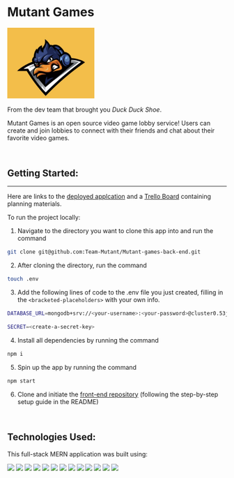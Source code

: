 # Mutant Games

<img src="./public/Mutant-Games-Logo.jpg" style="max-width: 200px"/>

From the dev team that brought you *Duck Duck Shoe*.

Mutant Games is an open source video game lobby service! Users can create and join lobbies to connect with their friends and chat about their favorite video games.

<br>

## Getting Started:
<hr>

Here are links to the [deployed applcation](https://mutant-games.herokuapp.com/) and a [Trello Board](https://trello.com/b/K7ydDNPv/tmnt) containing planning materials.



To run the project locally:

1. Navigate to the directory you want to clone this app into and run the command 

```bash
git clone git@github.com:Team-Mutant/Mutant-games-back-end.git
```

2. After cloning the directory, run the command 

```bash
touch .env
```

3. Add the following lines of code to the .env file you just created, filling in the `<bracketed-placeholders>` with your own info.

```bash
DATABASE_URL=mongodb+srv://<your-username>:<your-password>@cluster0.53jre.mongodb.net/<datbase-name>?retryWrites=true&w=majority
```

```bash
SECRET=<create-a-secret-key>
```

4. Install all dependencies by running the command 

```bash
npm i
```

5. Spin up the app by running the command 

```bash
npm start
```

6. Clone and initiate the [front-end repository](https://github.com/Team-Mutant/Mutant-games-front-end) (following the step-by-step setup guide in the README)

<br>

## Technologies Used:

This full-stack MERN application was built using:

![](https://img.shields.io/badge/MongoDB-4EA94B?style=for-the-badge&logo=mongodb&logoColor=white)
![](https://img.shields.io/badge/Express.js-000000?style=for-the-badge&logo=express&logoColor=white)
![](https://img.shields.io/badge/React-20232A?style=for-the-badge&logo=react&logoColor=61DAFB)
![](https://img.shields.io/badge/Node.js-339933?style=for-the-badge&logo=nodedotjs&logoColor=white)
![](https://img.shields.io/badge/Heroku-430098?style=for-the-badge&logo=heroku&logoColor=white)
![](https://img.shields.io/badge/CSS3-1572B6?style=for-the-badge&logo=css3&logoColor=whit)
![](https://img.shields.io/badge/JavaScript-323330?style=for-the-badge&logo=javascript&logoColor=F7DF1)
![](https://img.shields.io/badge/GitHub-100000?style=for-the-badge&logo=github&logoColor=whit)
![](https://img.shields.io/badge/GIT-E44C30?style=for-the-badge&logo=git&logoColor=whit)
![](https://img.shields.io/badge/Bootstrap-563D7C?style=for-the-badge&logo=bootstrap&logoColor=whit)
![](https://img.shields.io/badge/Font_Awesome-339AF0?style=for-the-badge&logo=fontawesome&logoColor=whit)
![](https://img.shields.io/badge/JWT-000000?style=for-the-badge&logo=JSON%20web%20tokens&logoColor=whit)
![](https://img.shields.io/badge/npm-CB3837?style=for-the-badge&logo=npm&logoColor=whit)

